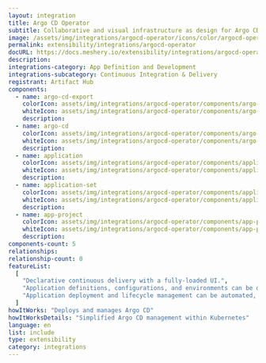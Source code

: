 ```yaml
---
layout: integration
title: Argo CD Operator
subtitle: Collaborative and visual infrastructure as design for Argo CD Operator
image: /assets/img/integrations/argocd-operator/icons/color/argocd-operator-color.svg
permalink: extensibility/integrations/argocd-operator
docURL: https://docs.meshery.io/extensibility/integrations/argocd-operator
description:
integrations-category: App Definition and Development
integrations-subcategory: Continuous Integration & Delivery
registrant: Artifact Hub
components:
  - name: argo-cd-export
    colorIcon: assets/img/integrations/argocd-operator/components/argo-cd-export/icons/color/argo-cd-export-color.svg
    whiteIcon: assets/img/integrations/argocd-operator/components/argo-cd-export/icons/white/argo-cd-export-white.svg
    description:
  - name: argo-cd
    colorIcon: assets/img/integrations/argocd-operator/components/argo-cd/icons/color/argo-cd-color.svg
    whiteIcon: assets/img/integrations/argocd-operator/components/argo-cd/icons/white/argo-cd-white.svg
    description:
  - name: application
    colorIcon: assets/img/integrations/argocd-operator/components/application/icons/color/application-color.svg
    whiteIcon: assets/img/integrations/argocd-operator/components/application/icons/white/application-white.svg
    description:
  - name: application-set
    colorIcon: assets/img/integrations/argocd-operator/components/application-set/icons/color/application-set-color.svg
    whiteIcon: assets/img/integrations/argocd-operator/components/application-set/icons/white/application-set-white.svg
    description:
  - name: app-project
    colorIcon: assets/img/integrations/argocd-operator/components/app-project/icons/color/app-project-color.svg
    whiteIcon: assets/img/integrations/argocd-operator/components/app-project/icons/white/app-project-white.svg
    description:
components-count: 5
relationships:
relationship-count: 0
featureList:
  [
    "Declarative continuous delivery with a fully-loaded UI.",
    "Application definitions, configurations, and environments can be declarative and version controlled.",
    "Application deployment and lifecycle management can be automated, auditable, and easy to understand.",
  ]
howItWorks: "Deploys and manages Argo CD"
howItWorksDetails: "Simplified Argo CD management within Kubernetes"
language: en
list: include
type: extensibility
category: integrations
---
```

